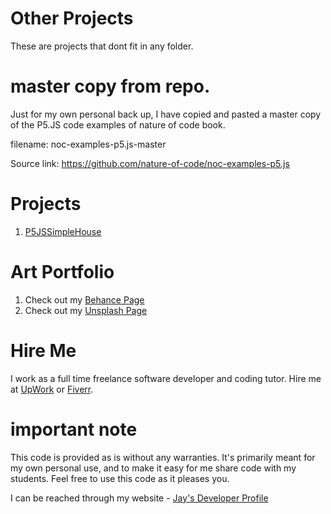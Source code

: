 # Other Projects

These are projects that dont fit in any folder.

# master copy from repo.

Just for my own personal back up, I have copied and pasted a master copy of the P5.JS code examples of nature of code book.

filename: noc-examples-p5.js-master

Source link: https://github.com/nature-of-code/noc-examples-p5.js

# Projects

1. [P5JSSimpleHouse](P5JSSimpleHouse)

# Art Portfolio

1. Check out my [Behance Page](https://www.behance.net/vijayasimhabr)
1. Check out my [Unsplash Page](https://unsplash.com/@jay_neeruhaaku)

# Hire Me

I work as a full time freelance software developer and coding tutor. Hire me at [UpWork](https://www.upwork.com/fl/vijayasimhabr) or [Fiverr](https://www.fiverr.com/jay_codeguy). 

# important note 

This code is provided as is without any warranties. It's primarily meant for my own personal use, and to make it easy for me share code with my students. Feel free to use this code as it pleases you.

I can be reached through my website - [Jay's Developer Profile](https://jay-study-nildana.github.io/developerprofile)